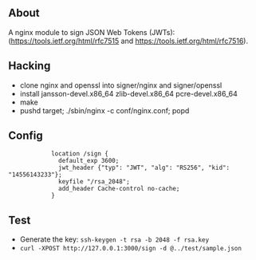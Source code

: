 
## About ##

A nginx module to sign JSON Web Tokens (JWTs):  (https://tools.ietf.org/html/rfc7515 and https://tools.ietf.org/html/rfc7516).

## Hacking ##

- clone nginx and openssl into signer/nginx and signer/openssl
- install jansson-devel.x86_64 zlib-devel.x86_64 pcre-devel.x86_64
- make
- pushd target; ./sbin/nginx -c conf/nginx.conf; popd

## Config ##

```
            location /sign {
              default_exp 3600;
              jwt_header {"typ": "JWT", "alg": "RS256", "kid": "14556143233"};
              keyfile "/rsa_2048";
              add_header Cache-control no-cache;
            }
```

## Test ##

- Generate the key: `ssh-keygen -t rsa -b 2048 -f rsa.key`
- `curl -XPOST http://127.0.0.1:3000/sign -d @../test/sample.json`
